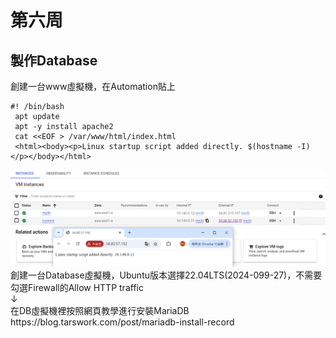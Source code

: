# 第六周
## 製作Database
創建一台www虛擬機，在Automation貼上

````
#! /bin/bash
 apt update
 apt -y install apache2
 cat <<EOF > /var/www/html/index.html
 <html><body><p>Linux startup script added directly. $(hostname -I) </p></body></html>
````
<img src="../pic/1015.png">
創建一台Database虛擬機，Ubuntu版本選擇22.04LTS(2024-099-27)，不需要勾選Firewall的Allow HTTP traffic<br>↓<br>
在DB虛擬機裡按照網頁教學進行安裝MariaDB<br>
https://blog.tarswork.com/post/mariadb-install-record
